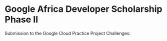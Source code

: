 # Google Africa Developer Scholarship Phase II

Submission to the Google Cloud Practice Project Challenges:
